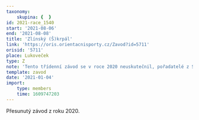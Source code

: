 ```yaml
---
taxonomy:
    skupina: {  }
id: 2021-race_1540
start: '2021-08-06'
end: '2021-08-08'
title: 'Zlínský (Š)krpál'
link: 'https://oris.orientacnisporty.cz/Zavod?id=5711'
orisid: '5711'
place: Lukoveček
type: Z
note: 'Tento třídenní závod se v roce 2020 neuskutečnil, pořadatelé z SKOB Zlín tak v srpnu využijí připravený koncept závodu. V pátek pozdě odpoledne bude první etapa - atraktivní sprint v ZOO Zlín. Další dvě etapy proběhnou v jižním výběžku Hostýnských vrchů v okolí centra závodu v Lukovečku (stejné centrum jako bylo v září 2019 na dvou závodech Českého poháru). Sobotní klasická a nedělní zkrácená trať se poběží v čistém průběžném lese, kde je spousta erozních rýh, svahy, bažinky.'
template: zavod
date: '2021-01-04'
import:
    type: members
    time: 1609747203
---
```


Přesunutý závod z roku 2020.